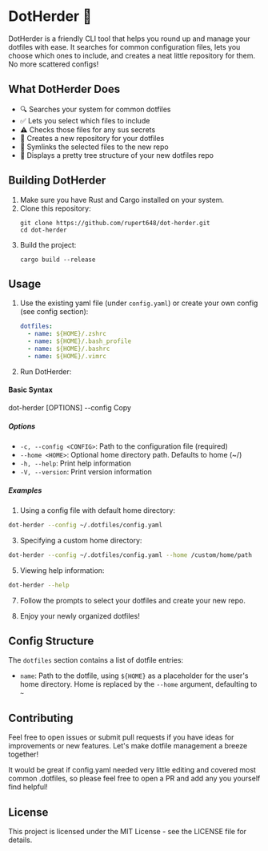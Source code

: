 # DotHerder 🐑

DotHerder is a friendly CLI tool that helps you round up and manage your dotfiles with ease. It searches for common configuration files, lets you choose which ones to include, and creates a neat little repository for them. No more scattered configs!

## What DotHerder Does

- 🔍 Searches your system for common dotfiles
- ✅ Lets you select which files to include
- ⚠️  Checks those files for any sus secrets
- 📁 Creates a new repository for your dotfiles
- 🔗 Symlinks the selected files to the new repo
- 🌳 Displays a pretty tree structure of your new dotfiles repo

## Building DotHerder

1. Make sure you have Rust and Cargo installed on your system.
2. Clone this repository:
   ```
   git clone https://github.com/rupert648/dot-herder.git
   cd dot-herder
   ```
3. Build the project:
   ```
   cargo build --release
   ```

## Usage

1. Use the existing yaml file (under `config.yaml`) or create your own config (see config section):

   ```yaml
   dotfiles:
     - name: ${HOME}/.zshrc
     - name: ${HOME}/.bash_profile
     - name: ${HOME}/.bashrc
     - name: ${HOME}/.vimrc
   ```

2. Run DotHerder:
#### Basic Syntax
dot-herder [OPTIONS] --config <CONFIG>
Copy
##### Options

- `-c, --config <CONFIG>`: Path to the configuration file (required)
- `--home <HOME>`: Optional home directory path. Defaults to home (~/)
- `-h, --help`: Print help information
- `-V, --version`: Print version information

##### Examples

1. Using a config file with default home directory:
```bash
dot-herder --config ~/.dotfiles/config.yaml
```
3. Specifying a custom home directory:
```bash
dot-herder --config ~/.dotfiles/config.yaml --home /custom/home/path
```
5. Viewing help information:
```bash
dot-herder --help
```
7. Follow the prompts to select your dotfiles and create your new repo.

8. Enjoy your newly organized dotfiles!

## Config Structure

The `dotfiles` section contains a list of dotfile entries:

- `name`: Path to the dotfile, using `${HOME}` as a placeholder for the user's home directory. Home is replaced by the `--home` argument, defaulting to `~`

## Contributing

Feel free to open issues or submit pull requests if you have ideas for improvements or new features. Let's make dotfile management a breeze together!

It would be great if config.yaml needed very little editing and covered most common .dotfiles, so please feel free to open a PR and add any you yourself find helpful!

## License

This project is licensed under the MIT License - see the LICENSE file for details.
